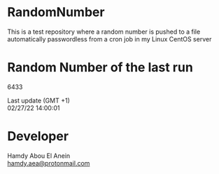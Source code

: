 # RandomNumber    
This is a test repository where a random number is pushed to a file automatically passwordless from a cron job in my Linux CentOS server    
# Random Number of the last run   
6433
      
Last update (GMT +1)    
02/27/22 14:00:01
# Developer    
Hamdy Abou El Anein   
hamdy.aea@protonmail.com
